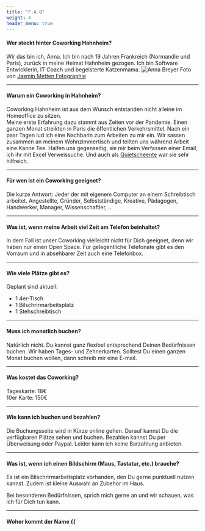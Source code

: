 ```yaml
---
title: "F.A.Q"
weight: 4
header_menu: true
---
```


#### Wer steckt hinter Coworking Hahnheim? 

Wir das bin ich, Anna. Ich bin nach 19 Jahren Frankreich (Normandie und Paris), zurück in meine Heimat Hahnheim gezogen. 
Ich bin Software Entwicklerin, IT Coach und begeisterte Katzenmama. 
![Anna Breyer](images/AnnaGelbPinkSitzend.jpeg)
Foto von [Jasmin Metten Fotographie](https://jasmin-metten.de)

---

#### Warum ein Coworking in Hahnheim?  

Coworking Hahnheim ist aus dem Wunsch entstanden nicht alleine im Homeoffice zu sitzen.  
Meine erste Erfahrung dazu stammt aus Zeiten vor der Pandemie. Einen ganzen Monat streikten in Paris die öffentlichen Verkehrsmittel.
Nach ein paar Tagen lud ich eine Nachbarin zum Arbeiten zu mir ein.
Wir sassen zusammen an meinem Wohnzimmertisch und teilten uns während Arbeit eine Kanne Tee.
Halfen uns gegenseitig, sie mir beim Verfassen einer Email, ich ihr mit Excel Verweissuche.
Und auch als [Quietscheente](https://de.wikipedia.org/wiki/Quietscheentchen-Debugging) war sie sehr hilfreich.

---

#### Für wen ist ein Coworking geeignet?

Die kurze Antwort: Jeder der mit eigenem Computer an einem Schreibtisch arbeitet. 
Angestellte, Gründer, Selbstständige, Kreative, Pädagogen, Handwerker, Manager, Wissenschaftler, ... 

---

#### Was ist, wenn meine Arbeit viel Zeit am Telefon beinhaltet?

In dem Fall ist unser Coworking vielleicht nicht für Dich geeignet, denn wir haben nur einen Open Space. Für gelegentliche
Telefonate gibt es den Vorraum und in absehbarer Zeit auch eine Telefonbox.

---

#### Wie viele Plätze gibt es?

Geplant sind aktuell: 
- 1 4er-Tisch
- 1 Bilschrirmarbeitsplatz
- 1 Stehschreibtisch
---

#### Muss ich monatlich buchen? 

Natürlich nicht. Du kannst ganz flexibel entsprechend Deinen Bedürfnissen buchen.
Wir haben Tages- und Zehnerkarten. Solltest Du einen ganzen Monat buchen wollen, dann schreib mir eine E-mail.

---

#### Was kostet das Coworking?

Tageskarte: 18€  
10er Karte: 150€

---

#### Wie kann ich buchen und bezahlen?

Die Buchungsseite wird in Kürze online gehen. Darauf kannst Du die verfügbaren Plätze sehen und buchen.
Bezahlen kannst Du per Überweisung oder Paypal. Leider kann ich keine Barzahlung anbieten.

---

#### Was ist, wenn ich einen Bildschirm (Maus, Tastatur, etc.) brauche?  

Es ist ein Bilschrirmarbeitsplatz vorhanden, den Du gerne punktuell nutzen kannst.
Zudem ist kleine Auswahl an Zubehör im Haus.

Bei besonderen Bedürfnissen, sprich mich gerne an und wir schauen, was ich für Dich tun kann.

---

#### Woher kommt der Name {{<script >}}Ensemble {{</>}}?

{{<script >}}Ensemble {{</>}} ist französisch für gemeinsam. Es erinnert an meine Zeit in Frankreich und ist auch kein Fremdwort im Deutschen,
auch wenn die Bedeutung eine etwas andere ist.

---

#### Gibt es eine Warteliste?  

Du kannst mir gerne eine E-mail schreiben und ich melde mich, sobald wir so weit sind. 
